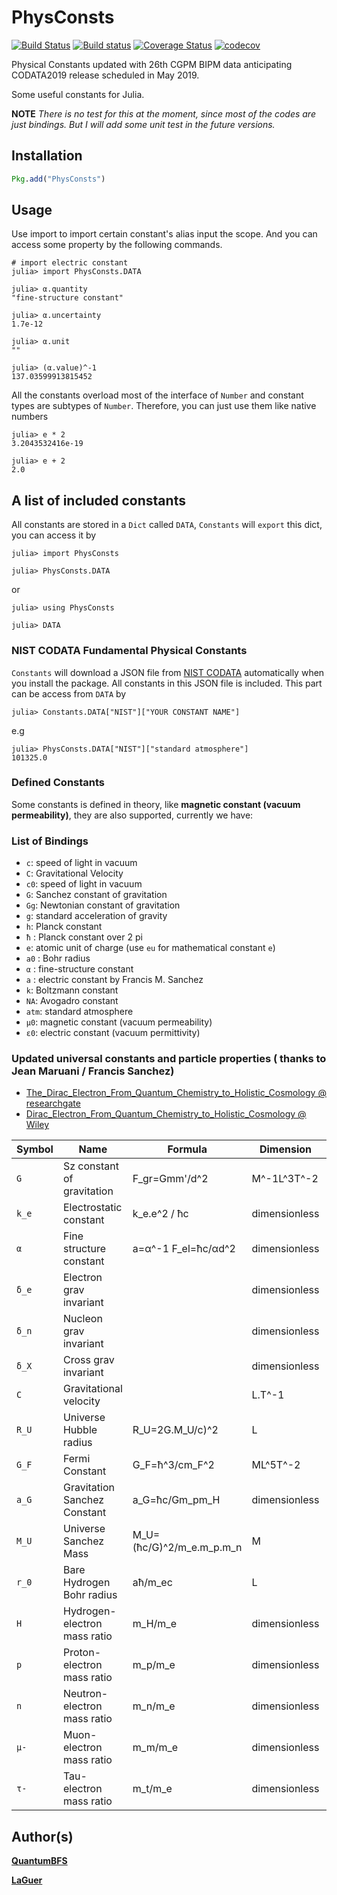 # PhysConsts

[![Build Status](https://travis-ci.org/laguer/PhysConsts.jl.svg?branch=master)](https://travis-ci.org/laguer/PhysConsts.jl)
[![Build status](https://ci.appveyor.com/api/projects/status/q078ix2tdvba12s6?svg=true)](https://ci.appveyor.com/project/LaGuer/physconsts-jl)
[![Coverage Status](https://coveralls.io/repos/laguer/PhysConsts.jl/badge.svg?branch=master&service=github)](https://coveralls.io/laguer/PhysConsts.jl?branch=master)
[![codecov](https://codecov.io/gh/LaGuer/PhysConsts.jl/branch/master/graph/badge.svg)](https://codecov.io/gh/LaGuer/PhysConsts.jl)

Physical Constants updated with 26th CGPM BIPM data anticipating CODATA2019 release scheduled in May 2019.


Some useful constants for Julia.

**NOTE** *There is no test for this at the moment, since most of the codes are just bindings. But I will add some unit test in the future versions.*

## Installation

```julia
Pkg.add("PhysConsts")
```

## Usage

Use import to import certain constant's alias input the scope. And you can access some property by the following commands.

```julia-repl
# import electric constant
julia> import PhysConsts.DATA

julia> α.quantity
"fine-structure constant"

julia> α.uncertainty
1.7e-12

julia> α.unit
""

julia> (α.value)^-1
137.03599913815452

```

All the constants overload most of the interface of `Number` and constant types are subtypes of `Number`. Therefore, you can just use them like native numbers

```julia-repl
julia> e * 2
3.2043532416e-19

julia> e + 2
2.0

```

## A list of included constants

All constants are stored in a `Dict` called `DATA`, `Constants` will `export` this dict, you can access it by

```julia-repl
julia> import PhysConsts

julia> PhysConsts.DATA
```

or 

```julia-repl
julia> using PhysConsts

julia> DATA
```

### NIST CODATA Fundamental Physical Constants

`Constants` will download a JSON file from [NIST CODATA]("https://nist.gov/srd/srd_data//srd121_allascii_2014.json") automatically when you install the package. All constants in this JSON file is included. This part can be access from `DATA` by

```julia-repl
julia> Constants.DATA["NIST"]["YOUR CONSTANT NAME"]
```

e.g

```julia-repl
julia> PhysConsts.DATA["NIST"]["standard atmosphere"]
101325.0

```

### Defined Constants

Some constants is defined in theory, like **magnetic constant (vacuum permeability)**, they are also supported, currently we have:

### List of Bindings

- `c`: speed of light in vacuum
- `C`: Gravitational Velocity
- `c0`: speed of light in vacuum
- `G`: Sanchez constant of gravitation
- `Gg`: Newtonian constant of gravitation
- `g`: standard acceleration of gravity
- `h`: Planck constant
- `ħ` : Planck constant over 2 pi
- `e`: atomic unit of charge (use `eu` for mathematical constant `e`)
- `a0` : Bohr radius
- `α` : fine-structure constant
- `a` : electric constant by Francis M. Sanchez
- `k`: Boltzmann constant
- `NA`: Avogadro constant
- `atm`: standard atmosphere
- `μ0`: magnetic constant (vacuum permeability)
- `ε0`: electric constant (vacuum permittivity)

### Updated universal constants and particle properties ( thanks to Jean Maruani / Francis Sanchez)
* [The_Dirac_Electron_From_Quantum_Chemistry_to_Holistic_Cosmology @ researchgate](https://www.researchgate.net/publication/287808070_The_Dirac_Electron_From_Quantum_Chemistry_to_Holistic_Cosmology)
* [Dirac_Electron_From_Quantum_Chemistry_to_Holistic_Cosmology @ Wiley](https://onlinelibrary.wiley.com/doi/abs/10.1002/jccs.201500374)

| Symbol | Name                       | Formula                  | Dimension        | Value            | Unit             |
| ------ | ----                       | -----                    | ----             | -----            | ----             |
| `G`    | Sz constant of gravitation | F_gr=Gmm'/d^2            | M^-1L^3T^-2      | 6.675453818e-11  | `m^3 kg^-1 s^-2` |
| `k_e`  | Electrostatic constant     |     k_e.e^2 / ħc         | dimensionless    | 8.98e-9          | `F^-1.m`         |
| `α`    | Fine structure constant    | a=α^-1  F_el=ħc/αd^2     | dimensionless    | (137.0359991)^-1 | `pure number`    |
| `δ_e`  | Electron grav invariant    |                          | dimensionless    | 1.7517e-45       | `pure number`    |
| `δ_n`  | Nucleon grav invariant     |                          | dimensionless    | 5.9138e-39       | `pure number`    |
| `δ_X`  | Cross grav invariant       |                          | dimensionless    | 1.6917e-38       | `pure number`    |
| `C`    | Gravitational velocity     |                          | L.T^-1           | 3.6993e44        | `m s^-1`         |
| `R_U`  | Universe Hubble radius     | R_U=2G.M_U/c)^2          | L                | 1.3065e26        | `m`              |
| `G_F`  | Fermi Constant             | G_F=ħ^3/cm_F^2           |   ML^5T^-2       | 8.7936e52        | `J.m^3`          |
| `a_G`  |Gravitation Sanchez Constant| a_G=ħc/Gm_pm_H           | dimensionless    | 1.6919335e38     | `pure number`    |
| `M_U`  | Universe Sanchez Mass      | M_U=(ħc/G)^2/m_e.m_p.m_n | M                | 8.7936e52        | `kg`             |
| `r_0`  | Bare Hydrogen Bohr radius  |    aħ/m_ec               | L                | 5.291772103e-11  | `m`              |
| `H`    |Hydrogen-electron mass ratio|    m_H/m_e               | dimensionless    | 1837.152645      | `m_e`            |
| `p`    |Proton-electron mass ratio  |    m_p/m_e               | dimensionless    | 1836.152672      | `m_e`            |
| `n`    |Neutron-electron mass ratio |    m_n/m_e               | dimensionless    | 1838.683659      | `m_e`            |
| `μ-`   |Muon-electron mass ratio    |    m_m/m_e               | dimensionless    | 206.7682869      | `m_e`            |
| `τ-`   |Tau-electron mass ratio     |    m_t/m_e               | dimensionless    | 3477.441701      | `m_e`            |

## Author(s)

**[QuantumBFS](https://github.com/QuantumBFS/)**

**[LaGuer](https://github.com/LaGuer/)**
